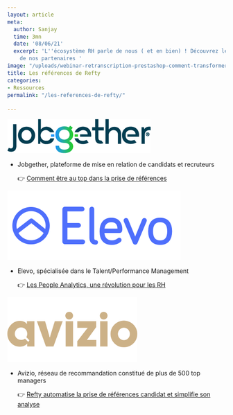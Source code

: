 ```yaml
---
layout: article
meta:
  author: Sanjay
  time: 3mn
  date: '08/06/21'
  excerpt: 'L''écosystème RH parle de nous ( et en bien) ! Découvrez les articles
    de nos partenaires '
image: "/uploads/webinar-retranscription-prestashop-comment-transformer-la-periode-d-essai-a-tous-les-couts-12.png"
title: Les références de Refty
categories:
- Ressources
permalink: "/les-references-de-refty/"

---
```

![](/uploads/logo.png)

* Jobgether, plateforme de mise en relation de candidats et recruteurs

  👉  [Comment être au top dans la prise de références](https://jobgether.com/fr/comment-etre-au-top-dans-la-prise-de-references/)

![](/uploads/5edf81e44dfb0a4d0b8c071f_logo_indigo_400x160.png)

* Elevo, spécialisée dans le Talent/Performance Management

  👉  [Les People Analytics, une révolution pour les RH](https://www.elevo.fr/post/les-people-analytics-une-revolution-pour-les-rh)

![](/uploads/5db7317068a1431ddc013c55_logo-dore-sans-point-site.png)

* Avizio, réseau de recommandation constitué de plus de 500 top managers

  👉  [Refty automatise la prise de références candidat et simplifie son analyse](https://www.avizio.fr/blog/refty-automatise-la-prise-de-reference-candidat-et-simplifie-son-analyse)
